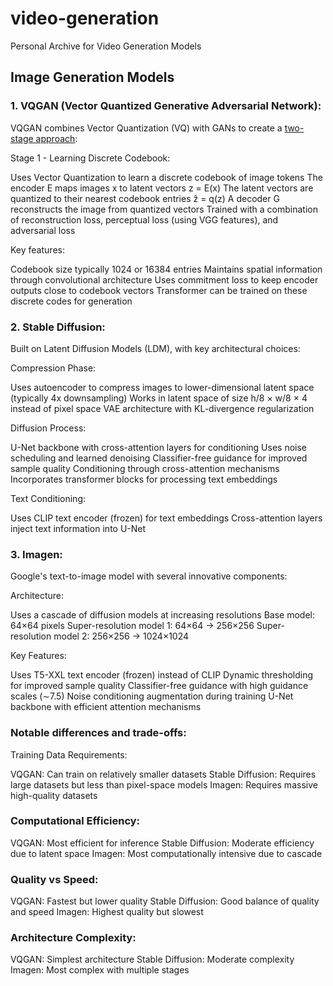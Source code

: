 # video-generation
Personal Archive for Video Generation Models


## Image Generation Models

### 1. VQGAN (Vector Quantized Generative Adversarial Network):
VQGAN combines Vector Quantization (VQ) with GANs to create a [two-stage approach](https://medium.com/geekculture/vq-gan-explained-4827599b7cf2):

Stage 1 - Learning Discrete Codebook:

Uses Vector Quantization to learn a discrete codebook of image tokens
The encoder E maps images x to latent vectors z = E(x)
The latent vectors are quantized to their nearest codebook entries ẑ = q(z)
A decoder G reconstructs the image from quantized vectors
Trained with a combination of reconstruction loss, perceptual loss (using VGG features), and adversarial loss

Key features:

Codebook size typically 1024 or 16384 entries
Maintains spatial information through convolutional architecture
Uses commitment loss to keep encoder outputs close to codebook vectors
Transformer can be trained on these discrete codes for generation


### 2. Stable Diffusion:
Built on Latent Diffusion Models (LDM), with key architectural choices:

Compression Phase:

Uses autoencoder to compress images to lower-dimensional latent space (typically 4x downsampling)
Works in latent space of size h/8 × w/8 × 4 instead of pixel space
VAE architecture with KL-divergence regularization

Diffusion Process:

U-Net backbone with cross-attention layers for conditioning
Uses noise scheduling and learned denoising
Classifier-free guidance for improved sample quality
Conditioning through cross-attention mechanisms
Incorporates transformer blocks for processing text embeddings

Text Conditioning:

Uses CLIP text encoder (frozen) for text embeddings
Cross-attention layers inject text information into U-Net


### 3. Imagen:
Google's text-to-image model with several innovative components:

Architecture:

Uses a cascade of diffusion models at increasing resolutions
Base model: 64×64 pixels
Super-resolution model 1: 64×64 → 256×256
Super-resolution model 2: 256×256 → 1024×1024

Key Features:

Uses T5-XXL text encoder (frozen) instead of CLIP
Dynamic thresholding for improved sample quality
Classifier-free guidance with high guidance scales (∼7.5)
Noise conditioning augmentation during training
U-Net backbone with efficient attention mechanisms

### Notable differences and trade-offs:

Training Data Requirements:


VQGAN: Can train on relatively smaller datasets
Stable Diffusion: Requires large datasets but less than pixel-space models
Imagen: Requires massive high-quality datasets


### Computational Efficiency:


VQGAN: Most efficient for inference
Stable Diffusion: Moderate efficiency due to latent space
Imagen: Most computationally intensive due to cascade


### Quality vs Speed:


VQGAN: Fastest but lower quality
Stable Diffusion: Good balance of quality and speed
Imagen: Highest quality but slowest


### Architecture Complexity:


VQGAN: Simplest architecture
Stable Diffusion: Moderate complexity
Imagen: Most complex with multiple stages
